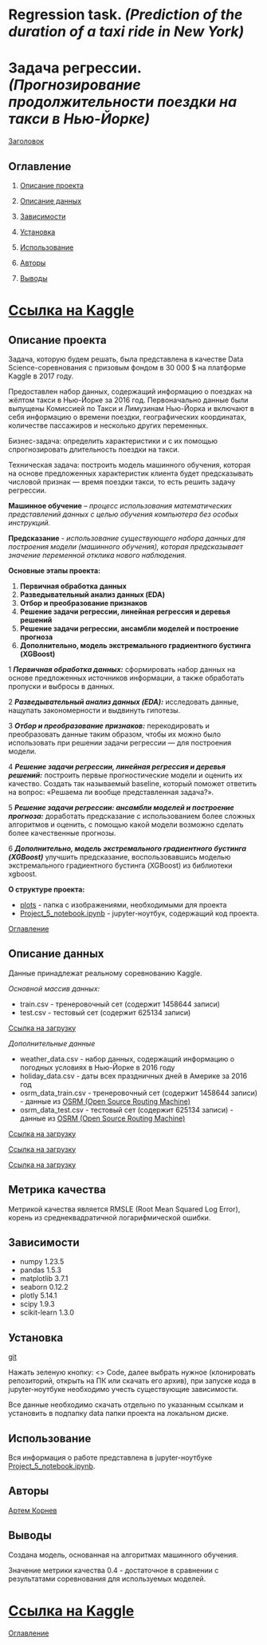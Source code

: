 # **Regression task.** *(Prediction of the duration of a taxi ride in New York)*

# **Задача регрессии.** *(Прогнозирование продолжительности поездки на такси в Нью-Йорке)*

[Заголовок](./plots/head.jpg)

## Оглавление

1. [Описание проекта](#описание-проекта)

2. [Описание данных](#описание-данных)

3. [Зависимости](#зависимости)

4. [Установка](#установка)

5. [Использование](#использование)

6. [Авторы](#авторы)

7. [Выводы](#выводы)

# [Ссылка на Kaggle](https://www.kaggle.com/competitions/nyc-taxi-trip-duration/overview)

## Описание проекта

Задача, которую будем решать, была представлена в качестве Data Science-соревнования с призовым фондом в 30 000 $ на платформе Kaggle в 2017 году.

Предоставлен набор данных, содержащий информацию о поездках на жёлтом такси в Нью-Йорке за 2016 год. Первоначально данные были выпущены Комиссией по Такси и Лимузинам Нью-Йорка и включают в себя информацию о времени поездки, географических координатах, количестве пассажиров и несколько других переменных.

Бизнес-задача: определить характеристики и с их помощью спрогнозировать длительность поездки на такси.

Техническая задача: построить модель машинного обучения, которая на основе предложенных характеристик клиента будет предсказывать числовой признак — время поездки такси, то есть решить задачу регрессии.

**Машинное обучение** – *процесс использования математических представлений данных с целью обучения компьютера без особых инструкций.*

**Предсказание** - *использование существующего набора данных для построения модели (машинного обучения), которая предсказывает значение переменной отклика нового наблюдения.*

**Основные этапы проекта:**

1. **Первичная обработка данных**
2. **Разведывательный анализ данных (EDA)**
3. **Отбор и преобразование признаков**
4. **Решение задачи регрессии, линейная регрессия и деревья решений**
5. **Решение задачи регрессии, ансамбли моделей и построение прогноза**
6. **Дополнительно, модель экстремального градиентного бустинга (XGBoost)**

1 ***Первичная обработка данных:*** сформировать набор данных на основе предложенных источников информации, а также обработать пропуски и выбросы в данных.

2 ***Разведывательный анализ данных (EDA):***  исследовать данные, нащупать закономерности и выдвинуть гипотезы.

3 ***Отбор и преобразование признаков:*** перекодировать и преобразовать данные таким образом, чтобы их можно было использовать при решении задачи регрессии — для построения модели.

4 ***Решение задачи регрессии, линейная регрессия и деревья решений:***  построить первые прогностические модели и оценить их качество. Создать так называемый baseline, который поможет  ответить на вопрос: «Решаема ли вообще представленная задача?».

5 ***Решение задачи регрессии: ансамбли моделей и построение прогноза:*** доработать предсказание с использованием более сложных алгоритмов и оценить, с помощью какой модели возможно сделать более качественные прогнозы.

6 ***Дополнительно, модель экстремального градиентного бустинга (XGBoost)*** улучшить предсказание, воспользовавшись моделью экстремального градиентного бустинга (XGBoost) из библиотеки xgboost.

**О структуре проекта:**

* [plots](./plots) - папка с изображениями, необходимыми для проекта
* [Project_5_notebook.ipynb](./Project_5_notebook.ipynb) - jupyter-ноутбук, содержащий код проекта.

[Оглавление](#оглавление)

## Описание данных

Данные принадлежат реальному соревнованию Kaggle.

*Основной массив данных:*
- train.csv - тренеровочный сет (содержит 1458644 записи)
- test.csv - тестовый сет (содержит 625134 записи)

[Ссылка на загрузку](https://www.kaggle.com/competitions/nyc-taxi-trip-duration/data)

*Дополнительные данные*
- weather_data.csv - набор данных, содержащий информацию о погодных условиях в Нью-Йорке в 2016 году
- holiday_data.csv - даты всех праздничных дней в Америке за 2016 год
- osrm_data_train.csv - тренеровочный сет (содержит 1458644 записи) - данные из [OSRM (Open Source Routing Machine)](https://en.wikipedia.org/wiki/Open_Source_Routing_Machine#External_links)
- osrm_data_test.csv - тестовый сет (содержит 625134 записи) - данные из [OSRM (Open Source Routing Machine)](https://en.wikipedia.org/wiki/Open_Source_Routing_Machine#External_links)

[Ссылка на загрузку](https://lms-cdn.skillfactory.ru/assets/courseware/v1/0f6abf84673975634c33b0689851e8cc/asset-v1:SkillFactory+DST-3.0+28FEB2021+type@asset+block/weather_data.zip)

[Ссылка на загрузку](https://lms-cdn.skillfactory.ru/assets/courseware/v1/33bd8d5f6f2ba8d00e2ce66ed0a9f510/asset-v1:SkillFactory+DST-3.0+28FEB2021+type@asset+block/holiday_data.csv)

[Ссылка на загрузку](https://drive.google.com/file/d/1ecWjor7Tn3HP7LEAm5a0B_wrIfdcVGwR/view)

## Метрика качества

Метрикой качества является RMSLE (Root Mean Squared Log Error), корень из среднеквадратичной логарифмической ошибки.

## Зависимости

- numpy 1.23.5
- pandas 1.5.3
- matplotlib 3.7.1
- seaborn 0.12.2
- plotly 5.14.1
- scipy 1.9.3
- scikit-learn 1.3.0

## Установка

[git](https://github.com/artem-75/Regression_task_taxi_NY/tree/main)

Нажать зеленую кнопку: <> Code, далее выбрать нужное (клонировать репозиторий, открыть на ПК или скачать его архив), при запуске кода в jupyter-ноутбуке необходимо учесть существующие зависимости.

Все данные необходимо скачать отдельно по указанным ссылкам и установить в подпапку data папки проекта на локальном диске.

## Использование

Вся информация о работе представлена в jupyter-ноутбуке [Project_5_notebook.ipynb](Project_5_notebook.ipynb).

## Авторы

[Артем Корнев](https://t.me/@Artem1975)

## Выводы

Создана модель, основанная на алгоритмах машинного обучения.

Значение метрики качества 0.4 - достаточное в сравнении с результатами соревнования для используемых моделей.

# [Ссылка на Kaggle](https://www.kaggle.com/competitions/nyc-taxi-trip-duration/overview)

[Оглавление](#оглавление)

